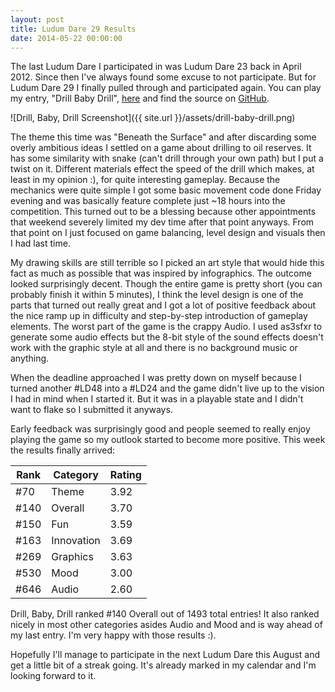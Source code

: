 ```yaml
---
layout: post
title: Ludum Dare 29 Results
date: 2014-05-22 00:00:00
---
```

The last Ludum Dare I participated in was Ludum Dare 23 back in April 2012. Since then I've always found some excuse to not participate. But for Ludum Dare 29
I finally pulled through and participated again. You can play my entry, "Drill Baby Drill", [here](projects/drill-baby-drill/index.html) and find the source on
[GitHub](https://github.com/mneubrand/drill-baby-drill).

![Drill, Baby, Drill Screenshot]({{ site.url }}/assets/drill-baby-drill.png)

The theme this time was "Beneath the Surface" and after discarding some overly ambitious ideas I settled on a game about drilling to oil reserves.
It has some similarity with snake (can't drill through your own path) but I put a twist on it. Different materials effect the speed of the drill which
makes, at least in my opinion :), for quite interesting gameplay. Because the mechanics were quite simple I got some basic movement code done Friday evening
and was basically feature complete just ~18 hours into the competition. This turned out to be a blessing because other appointments that weekend severely
limited my dev time after that point anyways. From that point on I just focused on game balancing, level design and visuals then I had last time.

My drawing skills are still terrible so I picked an art style that would hide this fact as much as possible that was inspired by infographics. The outcome looked
surprisingly decent. Though the entire game is pretty short (you can probably finish it within 5 minutes), I think the level design is one of the parts that turned
out really great and I got a lot of positive feedback about the nice ramp up in difficulty and step-by-step introduction of gameplay elements. The worst part of the
game is the crappy Audio. I used as3sfxr to generate some audio effects but the 8-bit style of the sound effects doesn't work with the graphic style at all and there
is no background music or anything.

When the deadline approached I was pretty down on myself because I turned another #LD48 into a #LD24 and the game didn't live up to the vision I had in mind when
I started it. But it was in a playable state and I didn't want to flake so I submitted it anyways.

Early feedback was surprisingly good and people seemed to really enjoy playing the game so my outlook started to become more positive. This week the results finally
arrived:

| Rank | Category | Rating |
| ---- | -------- | ------ |
| #70  | Theme | 3.92 |
| #140 | Overall | 3.70 |
| #150 | Fun | 3.59 |
| #163 | Innovation | 3.69 |
| #269 | Graphics | 3.63 |
| #530 | Mood | 3.00 |
| #646 | Audio | 2.60 |

Drill, Baby, Drill ranked #140 Overall out of 1493 total entries! It also ranked nicely in most other categories asides Audio and Mood and is way ahead of my last entry.
I'm very happy with those results :).

Hopefully I'll manage to participate in the next Ludum Dare this August and get a little bit of a streak going. It's already marked in my calendar and I'm looking forward to it.